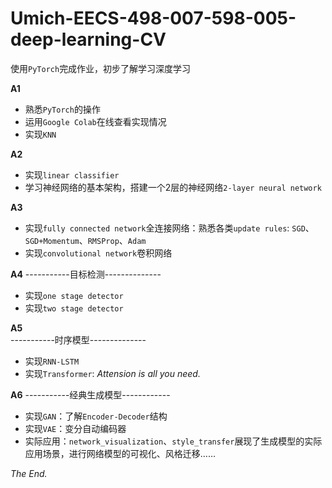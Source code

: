 # Umich-EECS-498-007-598-005-deep-learning-CV
使用`PyTorch`完成作业，初步了解学习深度学习  

**A1**
- 熟悉`PyTorch`的操作
- 运用`Google Colab`在线查看实现情况
- 实现`KNN`

**A2**
- 实现`linear classifier`
- 学习神经网络的基本架构，搭建一个2层的神经网络`2-layer neural network`

**A3**
- 实现`fully connected network`全连接网络：熟悉各类`update rules`: `SGD`、`SGD+Momentum`、`RMSProp`、`Adam`
- 实现`convolutional network`卷积网络

**A4**
-----------目标检测--------------
- 实现`one stage detector`
- 实现`two stage detector`

**A5**    
-----------时序模型--------------
- 实现`RNN-LSTM`
- 实现`Transformer`: *Attension is all you need.*

**A6**
-----------经典生成模型------------
- 实现`GAN`：了解`Encoder-Decoder`结构   
- 实现`VAE`：变分自动编码器
- 实际应用：`network_visualization`、`style_transfer`展现了生成模型的实际应用场景，进行网络模型的可视化、风格迁移……

*The End.*
